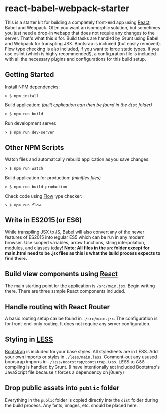 # react-babel-webpack-starter
This is a starter kit for building a completely front-end app using [React](https://facebook.github.io/react/), Babel and Webpack. Often you want an isomorphic solution, but sometimes you just need a drop-in webapp that does not require any changes to the server. That's what this is for. Build tasks are handled by Grunt using Babel and Webpack for transpiling JSX. Bootsrap is included (but easily removed). Flow type checking is also included, if you want to force static types. If you use eslint (which is highly recommended!), a configuration file is included with all the necessary plugins and configurations for this build setup.

## Getting Started
Install NPM dependencies:
```
> $ npm install
```

Build application: *(built application can then be found in the `dist` folder)*
```
> $ npm run build
```

Run development server:
```
> $ npm run dev-server
```

## Other NPM Scripts

Watch files and automatically rebuild application as you save changes:
```
> $ npm run watch
```

Build application for production: *(minifies files)*
```
> $ npm run build-production
```

Check code using [Flow](http://flowtype.org/) type checker:
```
> $ npm run flow
```

## Write in ES2015 (or ES6)
While transpiling JSX to JS, Babel will also convert any of the newer features of ES2015 into regular ES5 which can be run in any modern browser. Use scoped variables, arrow functions, string interpolation, modules, and classes today! **Note: All files in the `src` folder except for main.html need to be .jsx files as this is what the build process expects to find there.**

## Build view components using [React](https://facebook.github.io/react/)
The main starting point for the application is `/src/main.jsx`. Begin writing there. There are three sample React components included.

## Handle routing with [React Router](https://github.com/rackt/react-router)
A basic routing setup can be found in `./src/main.jsx`. The configuration is for front-end-only routing. It does not require any server configuration.

## Styling in [LESS](http://lesscss.org/)
[Bootstrap](http://bootstrapdocs.com/v3.3.5/docs/) is included for your base styles. All stylesheets are in LESS. Add your own imports or styles in `./less/main.less`. Comment-out any usused bootstrap imports in `./less/bootstrap/bootstrap.less`. LESS to CSS compiling is handled by Grunt.
(I have intentionally not included Bootstrap's JavaScript file because it forces a dependency on jQuery)

## Drop public assets into `public` folder
Everything in the `public` folder is copied directly into the `dist` folder during the build process. Any fonts, images, etc. should be placed here.
